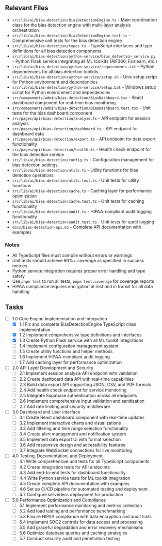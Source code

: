 ## Relevant Files

- `src/lib/ai/bias-detection/BiasDetectionEngine.ts` - Main coordination class for the bias detection engine with multi-layer analysis orchestration
- `src/lib/ai/bias-detection/BiasDetectionEngine.test.ts` - Comprehensive unit tests for the bias detection engine
- `src/lib/ai/bias-detection/types.ts` - TypeScript interfaces and type definitions for all bias detection components
- `src/lib/ai/bias-detection/python-service/bias_detection_service.py` - Python Flask service integrating all ML toolkits (AIF360, Fairlearn, etc.)
- `src/lib/ai/bias-detection/python-service/requirements.txt` - Python dependencies for all bias detection toolkits
- `src/lib/ai/bias-detection/python-service/setup.sh` - Unix setup script for Python environment and dependencies
- `src/lib/ai/bias-detection/python-service/setup.bat` - Windows setup script for Python environment and dependencies
- `src/components/admin/bias-detection/BiasDashboard.tsx` - React dashboard component for real-time bias monitoring
- `src/components/admin/bias-detection/BiasDashboard.test.tsx` - Unit tests for the bias dashboard component
- `src/pages/api/bias-detection/analyze.ts` - API endpoint for session analysis
- `src/pages/api/bias-detection/dashboard.ts` - API endpoint for dashboard data
- `src/pages/api/bias-detection/export.ts` - API endpoint for data export functionality
- `src/pages/api/bias-detection/health.ts` - Health check endpoint for the bias detection service
- `src/lib/ai/bias-detection/config.ts` - Configuration management for bias detection settings
- `src/lib/ai/bias-detection/utils.ts` - Utility functions for bias detection operations
- `src/lib/ai/bias-detection/utils.test.ts` - Unit tests for utility functions
- `src/lib/ai/bias-detection/cache.ts` - Caching layer for performance optimization
- `src/lib/ai/bias-detection/cache.test.ts` - Unit tests for caching functionality
- `src/lib/ai/bias-detection/audit.ts` - HIPAA-compliant audit logging functionality
- `src/lib/ai/bias-detection/audit.test.ts` - Unit tests for audit logging
- `docs/bias-detection-api.md` - Complete API documentation with examples

### Notes

- All TypeScript files must compile without errors or warnings
- Unit tests should achieve 90%+ coverage as specified in success metrics
- Python service integration requires proper error handling and type safety
- Use `pnpm test` to run all tests, `pnpm test:coverage` for coverage reports
- HIPAA compliance requires encryption at rest and in transit for all data handling

## Tasks

- [ ] 1.0 Core Engine Implementation and Integration
  - [x] 1.1 Fix and complete BiasDetectionEngine TypeScript class implementation
  - [x] 1.2 Implement comprehensive type definitions and interfaces
  - [x] 1.3 Create Python Flask service with all ML toolkit integrations
  - [ ] 1.4 Implement configuration management system
  - [ ] 1.5 Create utility functions and helper methods
  - [ ] 1.6 Implement HIPAA-compliant audit logging
  - [ ] 1.7 Add caching layer for performance optimization

- [ ] 2.0 API Layer Development and Security
  - [ ] 2.1 Implement session analysis API endpoint with validation
  - [ ] 2.2 Create dashboard data API with real-time capabilities
  - [ ] 2.3 Build data export API supporting JSON, CSV, and PDF formats
  - [ ] 2.4 Add health check endpoint for service monitoring
  - [ ] 2.5 Integrate Supabase authentication across all endpoints
  - [ ] 2.6 Implement comprehensive input validation and sanitization
  - [ ] 2.7 Add rate limiting and security middleware

- [ ] 3.0 Dashboard and User Interface
  - [ ] 3.1 Create React dashboard component with real-time updates
  - [ ] 3.2 Implement interactive charts and visualizations
  - [ ] 3.3 Add filtering and time range selection functionality
  - [ ] 3.4 Create alert management and notification system
  - [ ] 3.5 Implement data export UI with format selection
  - [ ] 3.6 Add responsive design and accessibility features
  - [ ] 3.7 Integrate WebSocket connections for live monitoring

- [ ] 4.0 Testing, Documentation, and Deployment
  - [ ] 4.1 Write comprehensive unit tests for all TypeScript components
  - [ ] 4.2 Create integration tests for API endpoints
  - [ ] 4.3 Add end-to-end tests for dashboard functionality
  - [ ] 4.4 Write Python service tests for ML toolkit integration
  - [ ] 4.5 Create complete API documentation with examples
  - [ ] 4.6 Set up CI/CD pipeline for automated testing and deployment
  - [ ] 4.7 Configure serverless deployment for production

- [ ] 5.0 Performance Optimization and Compliance
  - [ ] 5.1 Implement performance monitoring and metrics collection
  - [ ] 5.2 Add load testing and performance benchmarking
  - [ ] 5.3 Ensure HIPAA compliance with data encryption and audit trails
  - [ ] 5.4 Implement SOC2 controls for data access and processing
  - [ ] 5.5 Add graceful degradation and error recovery mechanisms
  - [ ] 5.6 Optimize database queries and caching strategies
  - [ ] 5.7 Conduct security audit and penetration testing 